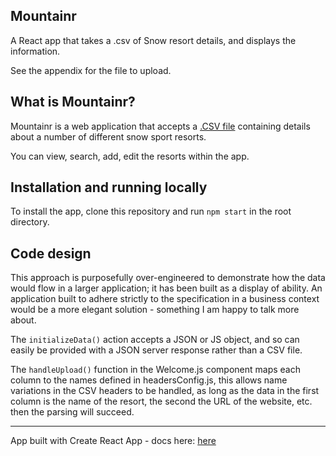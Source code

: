 ## Mountainr

A React app that takes a .csv of Snow resort details, and displays the information.

See the appendix for the file to upload.

## What is Mountainr?

Mountainr is a web application that accepts a [.CSV file](https://github.com/RobbyCowell/mountainr/blob/master/appendix/resorts.csv) containing details about a number of different snow sport resorts.

You can view, search, add, edit the resorts within the app.

## Installation and running locally

To install the app, clone this repository and run `npm start` in the root directory.

## Code design

This approach is purposefully over-engineered to demonstrate how the data would flow in a larger application; it has been built as a display of ability. An application built to adhere strictly to the specification in a business context would be a more elegant solution - something I am happy to talk more about.

The `initializeData()` action accepts a JSON or JS object, and so can easily be provided with a JSON server response rather than a CSV file.

The `handleUpload()` function in the Welcome.js component maps each column to the names defined in headersConfig.js, this allows name variations in the CSV headers to be handled, as long as the data in the first column is the name of the resort, the second the URL of the website, etc. then the parsing will succeed.

----
App built with Create React App - docs here: [here](https://github.com/facebook/create-react-app/blob/master/packages/react-scripts/template/README.md)
